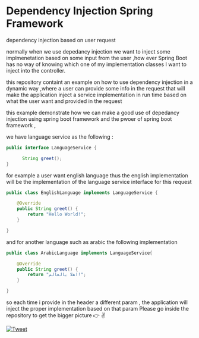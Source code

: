 # Dependency Injection Spring Framework 

dependency injection based on user request


normally when we use depedancy injection we want to inject some implmenetation based on some input from the user ,how ever Spring Boot has no way of knowing which one of my implementation classes I want to inject into the controller.

this repository containt an example on how to use dependency injection in a dynamic way ,where a user can  provide some info in the request that will make the application inject a service implementation in run time  based on what the user want and provided in the request

this example demonstrate how we can make a good use of depedancy injection using spring boot framework and the pwoer of spring boot framework ,

we have language service as the following :

```java
public interface LanguageService {

      String greet();
}
```


for example a user want english language thus the english implementation will be the implementation of the language service  interface for this request 

```java
public class EnglishLanguage implements LanguageService {

	@Override
	public String greet() {
		return "Hello World!";
	}

}
```
and for another language such as arabic the following implementation 

```java
public class ArabicLanguage implements LanguageService{

	@Override
	public String greet() {
		return "اهلا بالعالم!";
	}

}
```
so each time i provide in the header a different param , the application will inject the proper implementation based on that param 
Please go inside the repository to get the bigger picture :point_right: :v:

[![Tweet](https://img.shields.io/twitter/url/http/shields.io.svg?style=social)](https://twitter.com/intent/tweet)

